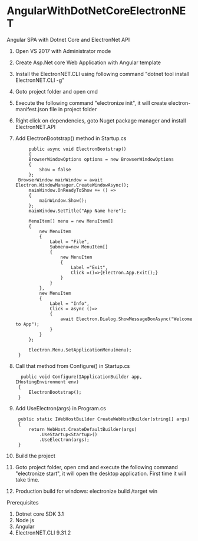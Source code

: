 # AngularWithDotNetCoreElectronNET
Angular SPA with Dotnet Core and ElectronNet API

1. Open VS 2017 with Administrator mode
2. Create Asp.Net core Web Application with Angular template
3. Install the ElectronNET.CLI using following command "dotnet tool install ElectronNET.CLI -g"
4. Goto project folder and open cmd 
5. Execute the following command "electronize init", it will create electron-manifest.json file in project folder
6. Right click on dependencies, goto Nuget package manager and install ElectronNET.API
7. Add ElectronBootstrap() method in Startup.cs

	

            public async void ElectronBootstrap()
            {
            BrowserWindowOptions options = new BrowserWindowOptions
            {
                Show = false
            };
	    BrowserWindow mainWindow = await Electron.WindowManager.CreateWindowAsync();
            mainWindow.OnReadyToShow += () =>
            {
                mainWindow.Show();
            };
            mainWindow.SetTitle("App Name here");

            MenuItem[] menu = new MenuItem[]
            {
                new MenuItem
                {
                    Label = "File",
                    Submenu=new MenuItem[]
                    {
                        new MenuItem
                        {
                            Label ="Exit",
                            Click =()=>{Electron.App.Exit();}
                        }
                    }
                },
                new MenuItem
                {
                    Label = "Info",
                    Click = async ()=>
                    {
                        await Electron.Dialog.ShowMessageBoxAsync("Welcome to App");
                    }
                }
            };

            Electron.Menu.SetApplicationMenu(menu);
        }
	
8. Call that method from Configure() in Startup.cs

  
         public void Configure(IApplicationBuilder app, IHostingEnvironment env)
        {
            ElectronBootstrap();
        }

9. Add UseElectron(args) in Program.cs

		public static IWebHostBuilder CreateWebHostBuilder(string[] args)
        {
            return WebHost.CreateDefaultBuilder(args)
                .UseStartup<Startup>()
                .UseElectron(args);
        }
	
10. Build the project
11. Goto project folder, open cmd and execute the following command "electronize start", it will open the desktop application. First time it will take time.
12. Production build for windows: electronize build /target win

Prerequisites
1. Dotnet core SDK 3.1
2. Node js
3. Angular
4. ElectronNET.CLI 9.31.2
